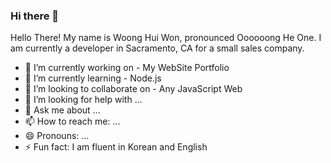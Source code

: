 ### Hi there 👋

Hello There! My name is Woong Hui Won, pronounced Oooooong He One.
I am currently a developer in Sacramento, CA for a small sales company.

- 🔭 I’m currently working on - My WebSite Portfolio
- 🌱 I’m currently learning - Node.js
- 👯 I’m looking to collaborate on - Any JavaScript Web
- 🤔 I’m looking for help with ...
- 💬 Ask me about ...
- 📫 How to reach me: ...
- 😄 Pronouns: ...
- ⚡ Fun fact: I am fluent in Korean and English
